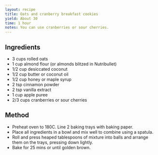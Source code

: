 ```yaml
---
layout: recipe
title: Oats and cranberry breakfast cookies
yield: About 30
time: 1 hour
notes: You can use cranberries or sour cherries.
---
```


## Ingredients
- 3 cups rolled oats
- 1 cup almond flour (or almonds blitzed in Nutribullet)
- 1/2 cup desiccated coconut
- 1/2 cup butter or coconut oil
- 1/2 cup honey or maple syrup
- 2 tsp cinnamon powder
- 2 tsp vanilla extract
- 1 cup apple puree
- 2/3 cups cranberries or sour cherries

## Method
- Preheat oven to 180C. Line 2 baking trays with baking paper.
- Place all ingredients in a bowl and mix well to combine using a spatula. 
- Roll and press heaped tablespoons of mixture into balls and arrange them on the trays, pressing down lightly. 
- Bake for 25 mins or until golden brown.
